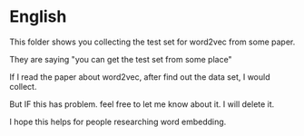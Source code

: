 # English 

This folder shows you  collecting the test set for word2vec from some paper. 

They are saying "you can get the test set from some place"

If I read the paper about word2vec, after find out the data set, I would collect. 

But IF this has problem. feel free to let me know about it. I will delete it.

I hope this helps for people researching word embedding. 
